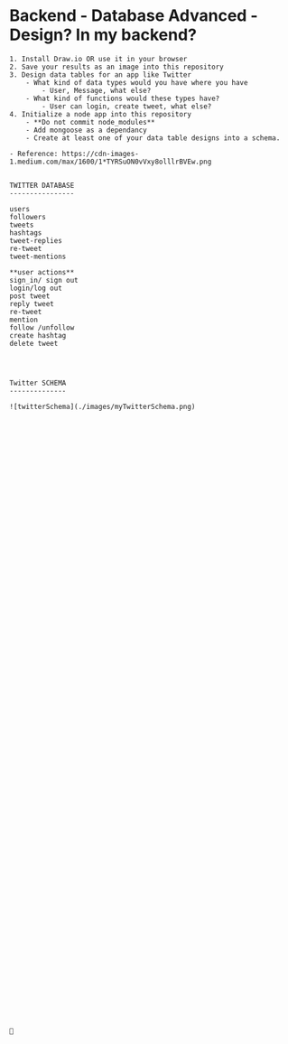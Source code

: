 # Backend - Database Advanced - Design? In my backend?

    1. Install Draw.io OR use it in your browser
    2. Save your results as an image into this repository
    3. Design data tables for an app like Twitter
        - What kind of data types would you have where you have
            - User, Message, what else? 
        - What kind of functions would these types have?
            - User can login, create tweet, what else?
    4. Initialize a node app into this repository
        - **Do not commit node_modules**
        - Add mongoose as a dependancy
        - Create at least one of your data table designs into a schema.

    - Reference: https://cdn-images-1.medium.com/max/1600/1*TYRSuON0vVxy8olllrBVEw.png
    
    
    TWITTER DATABASE
    ----------------

    users
    followers
    tweets
    hashtags
    tweet-replies
    re-tweet
    tweet-mentions
    
    **user actions**
    sign_in/ sign out
    login/log out
    post tweet
    reply tweet
    re-tweet
    mention
    follow /unfollow
    create hashtag
    delete tweet




    Twitter SCHEMA
    --------------

    ![twitterSchema](./images/myTwitterSchema.png)
   

    
    
    
    
    
    
    
    
    
    
    
    
    
    
    
    
    
    
    
    
    
    
    
    
    
    
    
    
    
    
    
    
    
    
    
    
    
    
    
    
    
    
    
    
    
    
    
    
    
    
    
    
    
    
    
    
    
    
    
    
    
    
    
    
    
    
    
    
    
    
    
    
    
    
    
    
    🎠
